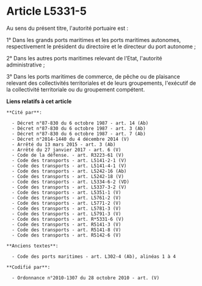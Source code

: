 # Article L5331-5

Au sens du présent titre, l'autorité portuaire est :

1° Dans les grands ports maritimes et les ports maritimes autonomes, respectivement le président du directoire et le
directeur du port autonome ;

2° Dans les autres ports maritimes relevant de l'Etat, l'autorité administrative ;

3° Dans les ports maritimes de commerce, de pêche ou de plaisance relevant des collectivités territoriales et de leurs
groupements, l'exécutif de la collectivité territoriale ou du groupement compétent.

**Liens relatifs à cet article**

	**Cité par**:

	  - Décret n°87-830 du 6 octobre 1987 - art. 14 (Ab)
	  - Décret n°87-830 du 6 octobre 1987 - art. 3 (Ab)
	  - Décret n°87-830 du 6 octobre 1987 - art. 7 (Ab)
	  - Décret n°2014-1440 du 4 décembre 2014 (V)
	  - Arrêté du 13 mars 2015 - art. 3 (Ab)
	  - Arrêté du 27 janvier 2017 - art. 6 (V)
	  - Code de la défense. - art. R3223-61 (V)
	  - Code des transports - art. L5141-2-1 (V)
	  - Code des transports - art. L5141-4-1 (V)
	  - Code des transports - art. L5242-16 (Ab)
	  - Code des transports - art. L5242-18 (V)
	  - Code des transports - art. L5334-6-2 (VD)
	  - Code des transports - art. L5337-3-2 (V)
	  - Code des transports - art. L5351-1 (V)
	  - Code des transports - art. L5761-2 (V)
	  - Code des transports - art. L5771-2 (V)
	  - Code des transports - art. L5781-3 (V)
	  - Code des transports - art. L5791-3 (V)
	  - Code des transports - art. R*5331-6 (V)
	  - Code des transports - art. R5141-3 (V)
	  - Code des transports - art. R5141-8 (V)
	  - Code des transports - art. R5142-6 (V)

	**Anciens textes**:

	  - Code des ports maritimes - art. L302-4 (Ab), alinéas 1 à 4

	**Codifié par**:

	  - Ordonnance n°2010-1307 du 28 octobre 2010 - art. (V)
